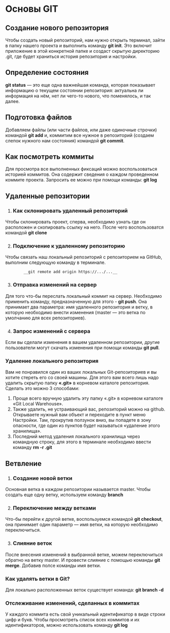 # Основы GIT

## Создание нового репозитория
Чтобы создать новый репозиторий, нам нужно открыть терминал, зайти в папку нашего проекта и выполнить команду __git init__. Это включит приложение в этой конкретной папке и создаст скрытую директорию .git, где будет храниться история репозитория и настройки.

## Определение состояния
__git status__ — это еще одна важнейшая команда, которая показывает информацию о текущем состоянии репозитория: актуальна ли информация на нём, нет ли чего-то нового, что поменялось, и так далее.

## Подготовка файлов
Добавляем файлы (или части файлов, или даже одиночные строчки) командой __git add__ и, коммитим все нужное в репозиторий (создаем слепок нужного нам состояния) командой __git commit__.

## Как посмотреть коммиты
Для просмотра все выполненных фиксаций можно воспользоваться историей коммитов. Она содержит сведения о каждом проведенном коммите проекта. Запросить ее можно при помощи команды: __git log__



## Удаленные репозитории

1. ### Как склонировать удаленный репозиторий
Чтобы склонировать проект, сперва, необходимо узнать где он расположен и скопировать ссылку на него. После чего воспользоватся командой __git clone__

2. ### Подключение к удаленному репозиторию
Чтобы связать наш локальный репозиторий с репозиторием на GitHub, выполним следующую команду в терминале.

            __git remote add origin https://.../...__

3. ### Отправка изменений на сервер
Для того что-бы переслать локальный коммит на сервер. 
Необходимо применить команду, предназначенную для этого - __git push__. Она принимает два параметра: имя удаленного репозитория и ветку, в которую необходимо внести изменения (master — это ветка по умолчанию для всех репозиториев).

4. ### Запрос изменений с сервера
Если вы сделали изменения в вашем удаленном репозитории, другие пользователи могут скачать изменения при помощи команды __git pull__.

### Удаление локального репозитория

Вам не понравился один из ваших локальных Git-репозиториев и вы хотите стереть его со своей машины. Для этого вам всего лишь надо удалить скрытую папку __«.git»__ в корневом каталоге репозитория. Сделать это можно 3 способами:
1. Проще всего вручную удалить эту папку «.git» в корневом каталоге «Git Local Warehouse».
2. Также удалить, не устраивающий вас, репозиторий можно на github. Открываете нужный вам объект и переходите в пункт меню Настройки. Там, прокрутив ползунок вниз, вы попадете в зону опасности, где один из пунктов будет называться «удаление этого хранилища».
 3. Последний метод удаления локального хранилища через командную строку, для этого в терминале необходимо ввести команду __rm -r .git__

## Ветвление
1. ### Создание новой ветки
Основная ветка в каждом репозитории называется master. Чтобы создать еще одну ветку, используем команду __branch__

2. ### Переключение между ветками
Что-бы перейти к другой ветке, воспользуемся командой __git checkout__, она принимает один параметр — имя ветки, на которую необходимо переключиться.

3. ### Слияние веток
После внесения изменений в выбранной ветке, можем переключиться обратно на ветку master. И провести слияние с помощью команды __git merge__. Добавив полсе команды имя ветки.

### Как удалять ветки в Git?
Для локально расположенных веток существует команда: __git branch -d__

### Отслеживание изменений, сделанных в коммитах
У каждого коммита есть свой уникальный идентификатор в виде строки цифр и букв. Чтобы просмотреть список всех коммитов и их идентификаторов, можно использовать команду __git log__
